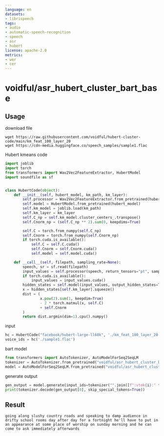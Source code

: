 ```yaml
---
language: en
datasets:
- librispeech
tags:
- audio
- automatic-speech-recognition
- speech
- asr
- hubert
license: apache-2.0
metrics:
- wer
- cer
---
```


# voidful/asr_hubert_cluster_bart_base


## Usage
download file
```shell
wget https://raw.githubusercontent.com/voidful/hubert-cluster-code/main/km_feat_100_layer_20
wget https://cdn-media.huggingface.co/speech_samples/sample1.flac
```

Hubert kmeans code
```python
import joblib
import torch
from transformers import Wav2Vec2FeatureExtractor, HubertModel
import soundfile as sf


class HubertCode(object):
    def __init__(self, hubert_model, km_path, km_layer):
        self.processor = Wav2Vec2FeatureExtractor.from_pretrained(hubert_model)
        self.model = HubertModel.from_pretrained(hubert_model)
        self.km_model = joblib.load(km_path)
        self.km_layer = km_layer
        self.C_np = self.km_model.cluster_centers_.transpose()
        self.Cnorm_np = (self.C_np ** 2).sum(0, keepdims=True)

        self.C = torch.from_numpy(self.C_np)
        self.Cnorm = torch.from_numpy(self.Cnorm_np)
        if torch.cuda.is_available():
            self.C = self.C.cuda()
            self.Cnorm = self.Cnorm.cuda()
            self.model = self.model.cuda()

    def __call__(self, filepath, sampling_rate=None):
        speech, sr = sf.read(filepath)
        input_values = self.processor(speech, return_tensors="pt", sampling_rate=sr).input_values
        if torch.cuda.is_available():
            input_values = input_values.cuda()
        hidden_states = self.model(input_values, output_hidden_states=True).hidden_states
        x = hidden_states[self.km_layer].squeeze()
        dist = (
                x.pow(2).sum(1, keepdim=True)
                - 2 * torch.matmul(x, self.C)
                + self.Cnorm
        )
        return dist.argmin(dim=1).cpu().numpy()
```
input
```python
hc = HubertCode("facebook/hubert-large-ll60k", './km_feat_100_layer_20', 20)
voice_ids = hc('./sample1.flac')
```
bart model
````python
from transformers import AutoTokenizer, AutoModelForSeq2SeqLM
tokenizer = AutoTokenizer.from_pretrained("voidful/asr_hubert_cluster_bart_base")
model = AutoModelForSeq2SeqLM.from_pretrained("voidful/asr_hubert_cluster_bart_base")
````
generate output
```python
gen_output = model.generate(input_ids=tokenizer("".join([f":vtok{i}:" for i in voice_ids]),return_tensors='pt').input_ids,max_length=1024)
print(tokenizer.decode(gen_output[0], skip_special_tokens=True))
```

## Result
`going along slushy country roads and speaking to damp audience in drifty school rooms day after day for a fortnight he'll have to put in an appearance at some place of worship on sunday morning and he can come to ask immediately afterwards`
